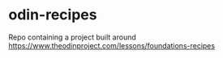 # odin-recipes

Repo containing a project built around https://www.theodinproject.com/lessons/foundations-recipes

